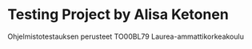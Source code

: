 # Testing Project by Alisa Ketonen
Ohjelmistotestauksen perusteet TO00BL79 Laurea-ammattikorkeakoulu
